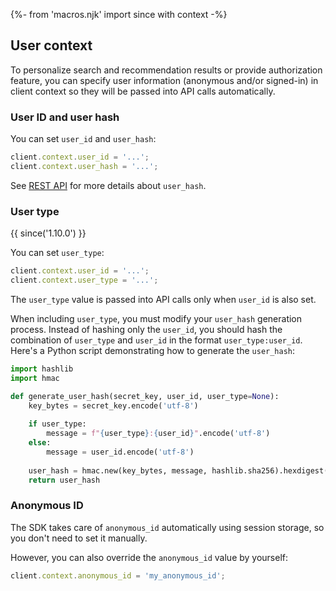{%- from 'macros.njk' import since with context -%}

## User context

To personalize search and recommendation results or provide authorization feature, you can specify user information (anonymous and/or signed-in) in client context so they will be passed into API calls automatically.

### User ID and user hash
You can set `user_id` and `user_hash`:

```js
client.context.user_id = '...';
client.context.user_hash = '...';
```

See [REST API](https://api.askmiso.com/#operation/search_v1_search_search_post) for more details about `user_hash`.

### User type

{{ since('1.10.0') }}

You can set `user_type`:

```js
client.context.user_id = '...';
client.context.user_type = '...';
```

The `user_type` value is passed into API calls only when `user_id` is also set. 

When including `user_type`, you must modify your `user_hash` generation process. Instead of hashing only the `user_id`, you should hash the combination of `user_type` and `user_id` in the format `user_type:user_id`. Here's a Python script demonstrating how to generate the `user_hash`:

```python
import hashlib
import hmac

def generate_user_hash(secret_key, user_id, user_type=None):
    key_bytes = secret_key.encode('utf-8')
    
    if user_type:
        message = f"{user_type}:{user_id}".encode('utf-8')
    else:
        message = user_id.encode('utf-8')
    
    user_hash = hmac.new(key_bytes, message, hashlib.sha256).hexdigest()
    return user_hash
```

### Anonymous ID

The SDK takes care of `anonymous_id` automatically using session storage, so you don't need to set it manually.

However, you can also override the `anonymous_id` value by yourself:

```js
client.context.anonymous_id = 'my_anonymous_id';
```

